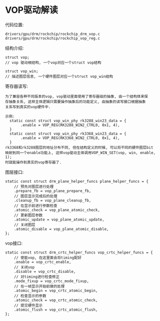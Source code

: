 # VOP驱动解读

代码位置:

    drivers/gpu/drm/rockchip/rockchip_drm_vop.c
    drivers/gpu/drm/rockchip/rockchip_vop_reg.c

结构介绍:

    struct vop;
    // vop 驱动根结构, 一个vop对应一个struct vop结构

    struct vop_win;
    // 描述图层信息, 一个硬件图层对应一个struct vop_win结构

寄存器读写:

    为了兼容各种不同版本的vop, vop驱动里面使用了寄存器级的抽象, 由一个结构体来保
    存抽象关系, 这样主体逻辑只需要操作抽象后的功能定义, 由抽象的读写接口根据抽象
    关系写到真实的vop硬件中.

    示例:
      static const struct vop_win_phy rk3288_win23_data = {
           .enable = VOP_REG(RK3288_WIN2_CTRL0, 0x1, 4),
      }
      static const struct vop_win_phy rk3368_win23_data = {
           .enable = VOP_REG(RK3368_WIN2_CTRL0, 0x1, 4),
      }
    rk3368和rk3288图层的地址分布不同, 但在结构定义的时候, 可以将不同的硬件图层bit
    映射到同一个enable功能上, 这样vop驱动主体调用VOP_WIN_SET(vop, win, enable, 1);
    时就能操作到真实的vop寄存器了.

图层接口:

    static const struct drm_plane_helper_funcs plane_helper_funcs = {
        // 预先对图层进行处理
    	.prepare_fb = vop_plane_prepare_fb,
        // 图层显示完成后的处理
    	.cleanup_fb = vop_plane_cleanup_fb,
        // 在显示前进行参数检查
    	.atomic_check = vop_plane_atomic_check,
        // 更新图层参数
    	.atomic_update = vop_plane_atomic_update,
        // 关闭图层
    	.atomic_disable = vop_plane_atomic_disable,
    };

vop接口:

    static const struct drm_crtc_helper_funcs vop_crtc_helper_funcs = {
        // 使能vop, 在这里面会将timing配好
    	.enable = vop_crtc_enable,
        // 关闭vop
    	.disable = vop_crtc_disable,
        // 对timing进行检查修正
    	.mode_fixup = vop_crtc_mode_fixup,
        // 在一帧显示开始前做的处理
    	.atomic_begin = vop_crtc_atomic_begin,
        // 检查显示的参数
    	.atomic_check = vop_crtc_atomic_check,
        // 提交硬件显示
    	.atomic_flush = vop_crtc_atomic_flush,
    };
